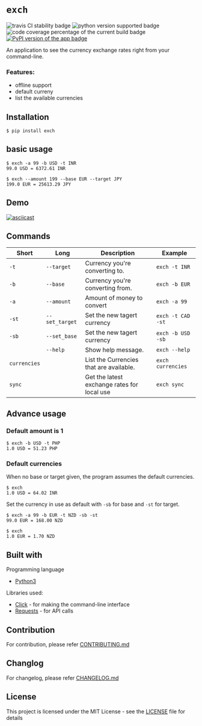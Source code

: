 # **`exch`**

![travis CI stability badge](https://travis-ci.org/anshulc95/exch.svg?branch=master)
![python version supported badge](https://img.shields.io/pypi/pyversions/exch.svg)
![code coverage percentage of the current build badge](https://codecov.io/gh/anshulc95/exch/branch/master/graph/badge.svg)
[![PyPI version of the app badge](https://img.shields.io/pypi/v/exch.svg)](https://pypi.python.org/pypi/exch)

An application to see the currency exchange rates right from your command-line.

### Features:
* offline support
* default curreny
* list the available currencies

## Installation
```
$ pip install exch
```

## basic usage

```
$ exch -a 99 -b USD -t INR
99.0 USD = 6372.61 INR

$ exch --amount 199 --base EUR --target JPY
199.0 EUR = 25613.29 JPY
```

## Demo

[![asciicast](https://asciinema.org/a/153885.png)](https://asciinema.org/a/153885)


## Commands
|Short|Long|Description|Example|
|---|---|---|---|
|`-t`|`--target`|Currency you're converting to.|`exch -t INR`|
|`-b`|`--base`|Currency you're converting from.|`exch -b EUR`|
|`-a`|`--amount`|Amount of money to convert|`exch -a 99`|
|`-st`|`--set_target`|Set the new tagert currency|`exch -t CAD -st`|
|`-sb`|`--set_base`|Set the new tagert currency|`exch -b USD -sb`|
||`--help`|Show help message.|`exch --help`|
|`currencies`||List the Currencies that are available.|`exch currencies`|
|`sync`||Get the latest exchange rates for local use|`exch sync`|

## Advance usage

### Default amount is 1

```
$ exch -b USD -t PHP
1.0 USD = 51.23 PHP
```

### Default currencies

When no base or target given, the program assumes the default currencies.
```
$ exch
1.0 USD = 64.02 INR
```

Set the currency in use as default with `-sb` for base and `-st` for target.
```
$ exch -a 99 -b EUR -t NZD -sb -st
99.0 EUR = 168.00 NZD

$ exch
1.0 EUR = 1.70 NZD
```

## Built with

Programming language
* [Python3](https://www.python.org/)

Libraries used:
* [Click](http://click.pocoo.org/6/) - for making the command-line interface
* [Requests](http://docs.python-requests.org/en/master/) - for API calls

## Contribution

For contribution, please refer [CONTRIBUTING.md](CONTRIBUTING.md)

## Changlog

For changelog, please refer [CHANGELOG.md](CHANGELOG.md)

## License

This project is licensed under the MIT License - see the [LICENSE](LICENSE)
file for details
